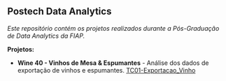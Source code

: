 
## Postech Data Analytics ##

*Este repositório contém os projetos realizados durante a Pós-Graduação de Data Analytics da FIAP.*

**Projetos:**

* **Wine 40 - Vinhos de Mesa & Espumantes** - Análise dos dados de exportação de vinhos e espumantes. [TC01-Exportacao_Vinho](https://github.com/pamelacristtine/PosTech-DataAnalytics-Fiap/tree/main/TC01-Exportacao_Vinho)
